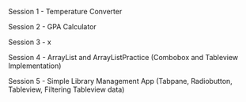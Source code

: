 Session 1 - Temperature Converter

Session 2 - GPA Calculator

Session 3 - x

Session 4 - ArrayList and ArrayListPractice (Combobox and Tableview Implementation)

Session 5 - Simple Library Management App (Tabpane, Radiobutton, Tableview, Filtering Tableview data)
